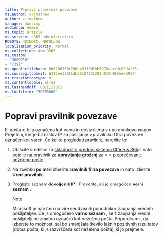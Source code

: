 ```yaml
---
title: Popravi pravilnik povezave
ms.author: v-jmathew
author: v-jmathew
manager: dansimp
audience: Admin
ms.topic: article
ms.service: o365-administration
ROBOTS: NOINDEX, NOFOLLOW
localization_priority: Normal
ms.collection: Adm_O365
ms.custom:
- "9000760"
- "7391"
ms.openlocfilehash: 0b6286350e706e493f6d30b7978aacedc02daff5
ms.sourcegitcommit: 6312ee31561db36104f32282d019d069ede69174
ms.translationtype: MT
ms.contentlocale: sl-SI
ms.lasthandoff: 03/11/2021
ms.locfileid: "50750600"
---
```

# <a name="fix-connection-policy"></a>Popravi pravilnik povezave

E-pošta je bila označena kot varna in dostavljena v uporabnikovo mapo» Prejeto «, ker je bil naslov IP za pošiljanje v pravilniku filtra povezave označen kot varen. Če želite pregledati pravilnik, naredite to:

1. Obiščite središče za [skladnost s predpisi sistema Office & 365](https://go.microsoft.com/fwlink/p/?linkid=2077143)in nato pojdite na pravilnik za **upravljanje groženj** za  >    >  [preprečevanje neželene pošte](https://go.microsoft.com/fwlink/?linkid=2101518).
2. Na zavihku **po meri** izberite **pravilnik filtra povezave** in nato izberite **Uredi pravilnik**.
3. Preglejte seznam **dovoljenih IP** . Preverite, ali je omogočen **varni seznam** .

    > [!NOTE]
    > Microsoft je naročen na vire neodvisnih ponudnikov zaupanja vrednih pošiljateljev. Če je omogočeno **varno seznam** , se ti zaupanja vredni pošiljatelji ne zmotno označijo kot neželena pošta. Priporočamo, da izberete to možnost, saj bo zmanjšala število lažnih pozitivnih rezultatov (dobra pošta, ki je razvrščena kot neželena pošta), ki jo prejmete.
